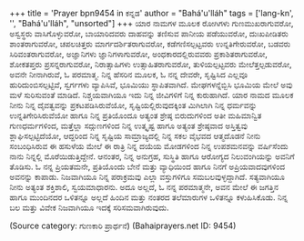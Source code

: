 +++
title = 'Prayer bpn9454 in ಕನ್ನಡ'
author = "Bahá'u'lláh"
tags = ['lang-kn', '', "Bahá'u'lláh", "unsorted"]
+++
ಯಾರ ನಾಮಗಳ ಮೂಲಕ ರೋಗಿಗಳು ಗುಣಮುಖರಾಗುವರೋ, ಅಸ್ವಸ್ಥರು ವಾಸಿಗೊಳ್ಳುವರೋ, ಬಾಯಾರಿದವರು ದಾಹವನ್ನು ತಣಿಸುವ ಪಾನೀಯ ಪಡೆಯುವರೋ, ದುಃಖಪೀಡಿತರು ಶಾಂತರಾಗುವರೋ, ಚಪಲಚಿತ್ತರು ಮಾರ್ಗದರ್ಶಿತರಾಗುವರೋ, ಕಡೆಗಣಿಸಲ್ಪಟ್ಟವರು ಉನ್ನತಿಗೇರುವರೋ, ಬಡವರು ಸಿರಿವಂತರಾಗುವರೋ, ಅಜ್ಞಾನಿಗಳು ಜ್ಞಾನಿಗಳಾಗುವರೋ, ಅಂಧಕಾರದಲ್ಲಿರುವವರು ಪ್ರಕಾಶಿತರಾಗುವರೋ, ಶೋಕತಪ್ತರು ಪ್ರಸನ್ನರಾಗುವರೋ, ನಿರಾತ್ಸಾಹಿಗಳು ಉತ್ಸಾಹಿತರಾಗುವರೋ, ತುಳಿಯಲ್ಪಟ್ಟವರು ಮೇಲೆತ್ತಲ್ಪಡುವರೋ, ಅವನೇ ನೀನಾಗಿರುವೆ, ಓ ಪರಮಾತ್ಮ.  ನಿನ್ನ ಹೆಸರಿನ ಮೂಲಕ, ಓ ನನ್ನ ದೇವರೇ, ಸೃಷ್ಟಿಸಿದ ಎಲ್ಲವೂ ಹುರಿದುಂಬಿಸಲ್ಪಟ್ಟಿವೆ, ಸ್ವರ್ಗಗಳು ವ್ಯಾಪಿಸಿವೆ, ಭೂಮಿಯು ಸ್ಥಾಪಿತವಾಗಿದೆ.  ಮೇಘಗಳನ್ನೆಬ್ಬಿಸಿ ಭೂಮಿಯ ಮೇಲೆ ಅವು ಮಳೆ ಸುರಿಸುವಂತೆ ಮಾಡಿದೆ.  ನಿಶ್ಚಯವಾಗಿಯೂ ಇದು ನಿನ್ನ ಜೀವಿಗಳಿಗೆ ನಿನ್ನ ಕುರುಹಾಗಿದೆ.
ಯಾರ ನಾಮದ ಮೂಲಕ ನೀನು ನಿನ್ನ ದೈವತ್ವವನ್ನು ಪ್ರಕಟಪಡಿಸಿರುವೆಯೋ, ಸೃಷ್ಟಿಯಲ್ಲಿರುವುದಕ್ಕಿಂತ ಮಿಗಿಲಾಗಿ ನಿನ್ನ ಧರ್ಮವನ್ನು ಉನ್ನತಿಗೇರಿಸಿರುವೆಯೋ ಹಾಗೂ ನಿನ್ನ ಪ್ರತಿಯೊಂದೂ ಅತ್ಯಂತ ಶ್ರೇಷ್ಠ ಬಿರುದುಗಳಿಂದ ಅತೀ ಮಹಿಮಾನ್ವಿತ ಗುಣಧರ್ಮಗಳಿಂದ, ಮತ್ತೆಲ್ಲಾ ಸದ್ಗುಣಗಳಿಂದ ನಿನ್ನ ಉತ್ಕೃಷ್ಟ ಹಾಗೂ ಅತ್ಯಂತ ಶ್ರೇಷ್ಠವಾದ  ಅಸ್ತಿತ್ವವು ಶ್ಲಾಘಿಸಲ್ಪಟ್ಟಿದೆಯೋ, ಆದ್ದರಿಂದ ನಿನ್ನ ಸೃಷ್ಟಿಯ ಸಾಮ್ರಾಜ್ಯದಲ್ಲಿ ನಿನ್ನ ಸಕಲ ವೈಭವದ ಆತ್ಮದೊಡನೆ ನೀನು ಸಂಬಂಧಿಸಿರುವ ಈ ಹಸುಳೆಯ ಮೇಲೆ ಈ ರಾತ್ರಿ ನಿನ್ನ ದಯೆಯ ಮೋಡಗಳಿಂದ ನಿನ್ನ  ಉಪಶಮನವನ್ನು ವರ್ಷಿಸೆಂದು ನಾನು ನಿನ್ನಲ್ಲಿ ಮೊರೆಯಿಡುತ್ತಿದ್ದೇನೆ.  ಆನಂತರ, ನಿನ್ನ ಅನುಗ್ರಹ, ಸುಸ್ಥಿತಿ ಹಾಗೂ ಆರೋಗ್ಯದ ನಿಲುವಂಗಿಯನ್ನು ಅವನಿಗೆ ತೊಡಿಸು.  ಓ ನನ್ನ ಪ್ರಿಯತಮನೇ, ಪ್ರತಿಯೊಂದು ಬೇನೆ ಮತ್ತು ವ್ಯಾಧಿಯಿಂದ ಹಾಗೂ ನಿನಗೆ ಅಪ್ರಿಯವಾದವುಗಳಿಂದ ಅವನನ್ನು ಕಾಪಾಡು.  ನಿಜವಾಗಿಯೂ ನಿನ್ನ ಪರಾಕ್ರಮವು ಎಲ್ಲಾ ವಸ್ತುಗಳಿಗೂ ಸಮಬಲವುಳ್ಳದ್ದಾಗಿದೆ.  ಸತ್ಯವಾಗಿಯೂ ನೀನು ಅತ್ಯಂತ ಶಕ್ತಿಶಾಲಿ, ಸ್ವಯಮಾಧಾರನು.  ಅದೂ ಅಲ್ಲದೆ, ಓ ನನ್ನ ಪರಮಾತ್ಮನೇ, ಅವನ ಮೇಲೆ ಈ ಜಗತ್ತಿನ ಹಾಗೂ ಮುಂದಿನದರ ಒಳಿತನ್ನೂ ಅಲ್ಲದೆ ಹಿಂದಿನ ಮತ್ತು ನಂತರದ ತಲೆಮಾರುಗಳ ಒಳಿತನ್ನೂ ಕಳುಹಿಸಿಕೊಡು.  ನಿನ್ನ ಬಲ ಮತ್ತು ವಿವೇಕ ನಿಜವಾಗಿಯೂ ಇದಕ್ಕೆ ಸರಿಸಮವಾಗಿರುವುದು.

(Source category: ಗುಣಕಾರಿ ಪ್ರಾರ್ಥನೆ)
(Bahaiprayers.net ID: 9454)
